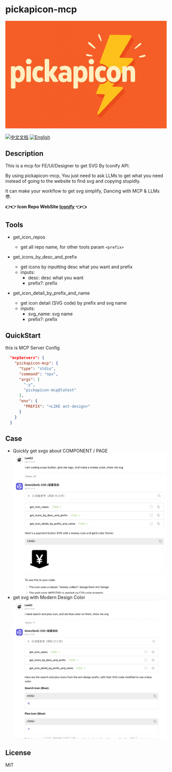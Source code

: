 # pickapicon-mcp

![logo](./media/logo.png)

[![中文文档](https://img.shields.io/badge/中文文档-查看-orangered)](README_cn.md)
[![English](https://img.shields.io/badge/English-Read-greenyellow)](README.md)

## Description

This is a mcp for FE/UI/Designer to get SVG By Iconify API.

By using pickapicon-mcp, You just need to ask LLMs to get what you need instead of going to the website to find svg and copying stupidly.

It can make your workflow to get svg simplify, Dancing with MCP & LLMs 😎.

**👉👉 Icon Repo WebSite [Iconify](https://icon-sets.iconify.design/) 👈👈**

## Tools

- get_icon_repos

  - get all repo name, for other tools param `<prefix>`

- get_icons_by_desc_and_prefix

  - get icons by inputting desc what you want and prefix
  - inputs:
    - desc: desc what you want
    - prefix?: prefix <DEFAULT env.PREFIX>

- get_icon_detail_by_prefix_and_name
  - get icon detail (SVG code) by prefix and svg name
  - inputs:
    - svg_name: svg name
    - prefix?: prefix <DEFAULT env.PREFIX>

## QuickStart

this is MCP Server Config

```json
  "mcpServers": {
    "pickapicon-mcp": {
      "type": "stdio",
      "command": "npx",
      "args": [
        "-y",
        "pickapicon-mcp@latest"
      ],
      "env": {
        "PREFIX": "<LIKE ant-design>"
      }
    }
  }
```

## Case

- Quickly get svgs about COMPONENT / PAGE
  ![case2](./media/en_case_2.jpg)
- get svg with Modern Design Color
  ![case1](./media/en_case_1.jpg)

## License

MIT
